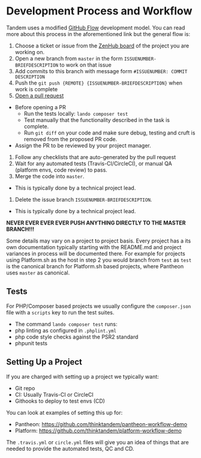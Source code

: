 Development Process and Workflow
================================

Tandem uses a modified [GitHub Flow](https://guides.github.com/introduction/flow/) development model. You can read more about this process in the aforementioned link but the general flow is:

1.  Choose a ticket or issue from the [ZenHub board](https://github.com/thinktandem/horoscope#boards?repos=88304447) of the project you are working on.
2.  Open a new branch from `master` in the form `ISSUENUMBER-BRIEFDESCRIPTION` to work on that issue
3.  Add commits to this branch with message form `#ISSUENUMBER: COMMIT DESCRIPTION`
4.  Push the `git push {REMOTE} {ISSUENUMBER-BRIEFDESCRIPTION}` when work is complete
5.  [Open a pull request](https://help.github.com/articles/creating-a-pull-request/)

* Before opening a PR
  * Run the tests locally: `lando composer test`
  * Test manually that the functionality described in the task is complete.
  * Run `git diff` on your code and make sure debug, testing and cruft is removed
  from the proposed PR code.
* Assign the PR to be reviewed by your project manager.

1.  Follow any checklists that are auto-generated by the pull request
2.  Wait for any automated tests (Travis-CI/CircleCI), or manual QA (platform envs, code review) to pass.
3.  Merge the code into `master`.
* This is typically done by a technical project lead.
1.  Delete the issue branch `ISSUENUMBER-BRIEFDESCRIPTION`.
* This is typically done by a technical project lead.

**NEVER EVER EVER EVER PUSH ANYTHING DIRECTLY TO THE MASTER BRANCH!!!**

Some details may vary on a project to project basis. Every project has a its own documentation typically starting with the README.md and project variances in process will be documented there.  For example for projects using Platform.sh as the host in step 2 you would branch from `test` as `test` is the canonical branch for Platform.sh based projects, where Pantheon uses `master` as canonical.

Tests
-----

For PHP/Composer based projects we usually configure the `composer.json` file
with a `scripts` key to run the test suites.

*   The command `lando composer test` runs:
*   php linting as configured in `.phplint.yml`
*   php code style checks against the PSR2 standard
*   phpunit tests

Setting Up a Project
--------------------

If you are charged with setting up a project we typically want:

* Git repo
* CI: Usually Travis-CI or CircleCI
* Githooks to deploy to test envs (CD)

You can look at examples of setting this up for:

* Pantheon: <https://github.com/thinktandem/pantheon-workflow-demo>
* Platform: <https://github.com/thinktandem/platform-workflow-demo>

The `.travis.yml` or `circle.yml` files will give you an idea of things that are
needed to provide the automated tests, QC and CD.
